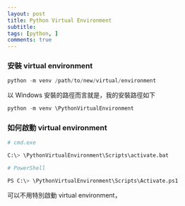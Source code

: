 ```yaml
---
layout: post
title: Python Virtual Environment
subtitle: 
tags: [python, ]
comments: true
---
```


### 安裝 virtual environment

```python
python -m venv /path/to/new/virtual/environment
```

以 Windows 安裝的路徑而言就是，我的安裝路徑如下

```python
python -m venv \PythonVirtualEnvironment
```

### 如何啟動 virtual environment

```python
# cmd.exe

C:\> \PythonVirtualEnvironment\Scripts\activate.bat

# PowerShell

PS C:\> \PythonVirtualEnvironment\Scripts\Activate.ps1
```

可以不用特別啟動 virtual environment，
